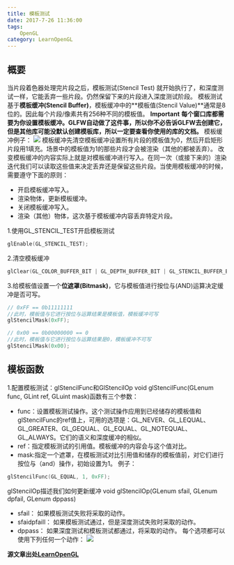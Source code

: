 ```yaml
---
title: 模板测试
date: 2017-7-26 11:36:00
tags: 
    OpenGL
category: LearnOpenGL
---
```


## 概要
当片段着色器处理完片段之后，模板测试(Stencil Test) 就开始执行了，和深度测试一样，它能丢弃一些片段。仍然保留下来的片段进入深度测试阶段。
模板测试基于**模板缓冲(Stencil Buffer)**，模板缓冲中的**模板值(Stencil Value)**通常是8位的。因此每个片段/像素共有256种不同的模板值。
**Important**
**每个窗口库都需要为你设置模板缓冲。GLFW自动做了这件事，所以你不必告诉GLFW去创建它，但是其他库可能没默认创建模板库，所以一定要查看你使用的库的文档。**
模板缓冲例子：
![](stencil_buffer.png)
模板缓冲先清空模板缓冲设置所有片段的模板值为0，然后开启矩形片段用1填充。场景中的模板值为1的那些片段才会被渲染（其他的都被丢弃）。
改变模板缓冲的内容实际上就是对模板缓冲进行写入。在同一次（或接下来的）渲染迭代我们可以读取这些值来决定丢弃还是保留这些片段。当使用模板缓冲的时候，需要遵守下面的原则：
* 开启模板缓冲写入。
* 渲染物体，更新模板缓冲。
* 关闭模板缓冲写入。
* 渲染（其他）物体，这次基于模板缓冲内容丢弃特定片段。

1.使用GL_STENCIL_TEST开启模板测试
```C++
glEnable(GL_STENCIL_TEST);
```
2.清空模板缓冲
```C++
glClear(GL_COLOR_BUFFER_BIT | GL_DEPTH_BUFFER_BIT | GL_STENCIL_BUFFER_BIT);
```
3.给模板值设置一个**位遮罩(Bitmask)**，它与模板值进行按位与(AND)运算决定缓冲是否可写。
```C++
// 0xFF == 0b11111111
//此时，模板值与它进行按位与运算结果是模板值，模板缓冲可写
glStencilMask(0xFF); 

// 0x00 == 0b00000000 == 0
//此时，模板值与它进行按位与运算结果是0，模板缓冲不可写
glStencilMask(0x00); 
```
## 模板函数
1.配置模板测试：glStencilFunc和GlStencilOp
void glStencilFunc(GLenum func, GLint ref, GLuint mask)函数有三个参数：
* func：设置模板测试操作。这个测试操作应用到已经储存的模板值和glStencilFunc的ref值上，可用的选项是：GL_NEVER、GL_LEQUAL、GL_GREATER、GL_GEQUAL、GL_EQUAL、GL_NOTEQUAL、GL_ALWAYS。它们的语义和深度缓冲的相似。
* ref：指定模板测试的引用值。模板缓冲的内容会与这个值对比。
* mask:指定一个遮罩，在模板测试对比引用值和储存的模板值前，对它们进行按位与（and）操作，初始设置为1。
例子：
```C++
glStencilFunc(GL_EQUAL, 1, 0xFF);
```
glStencilOp描述我们如何更新缓冲
void glStencilOp(GLenum sfail, GLenum dpfail, GLenum dppass)
* sfail： 如果模板测试失败将采取的动作。
* sfaidpfaill： 如果模板测试通过，但是深度测试失败时采取的动作。
* dppass： 如果深度测试和模板测试都通过，将采取的动作。
每个选项都可以使用下列任何一个动作：
![](stencil_action.png)
















**源文章出处[LearnOpenGL](http://learnopengl-cn.readthedocs.io/zh/latest/04%20Advanced%20OpenGL/02%20Stencil%20testing/)**